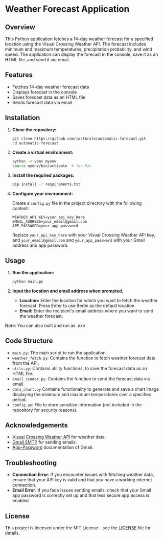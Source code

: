 # Weather Forecast Application

## Overview

This Python application fetches a 14-day weather forecast for a specified location using the Visual Crossing Weather API. The forecast includes minimum and maximum temperatures, precipitation probability, and wind speed. The application can display the forecast in the console, save it as an HTML file, and send it via email.

## Features

- Fetches 14-day weather forecast data
- Displays forecast in the console
- Saves forecast data as an HTML file
- Sends forecast data via email

## Installation

1. **Clone the repository:**

   ```bash
   git clone https://github.com/justArale/automatic-forecast.git
   cd automatic-forecast
   ```

2. **Create a virtual environment:**

   ```bash
   python -m venv myenv
   source myenv/bin/activate  # for Mac
   ```

3. **Install the required packages:**

   ```bash
   pip install -r requirements.txt
   ```

4. **Configure your environment:**

   Create a `config.py` file in the project directory with the following content:

   ```env
   WEATHER_API_KEY=your_api_key_here
   EMAIL_ADDRESS=your_email@gmail.com
   APP_PASSWORD=your_app_password
   ```

   Replace `your_api_key_here` with your Visual Crossing Weather API key, and `your_email@gmail.com` and `your_app_password` with your Gmail address and app password.

## Usage

1. **Run the application:**

   ```bash
   python main.py
   ```

2. **Input the location and email address when prompted.**

   - **Location:** Enter the location for which you want to fetch the weather forecast. Press Enter to use Berlin as the default location.
   - **Email:** Enter the recipient's email address where you want to send the weather forecast.

Note: You can also built and run as .exe

## Code Structure

- `main.py`: The main script to run the application.
- `weather_fetch.py`: Contains the function to fetch weather forecast data from the API.
- `utils.py`: Contains utility functions, to save the forecast data as an HTML file.
- `email_sender.py`: Contains the function to send the forecast data via email.
- `data_chart.py` Contains functionality to generate and save a chart image displaying the minimum and maximum temperatures over a specified period.
- `config.py`: File to store sensitive information (not included in the repository for security reasons).

## Acknowledgements

- [Visual Crossing Weather API](https://www.visualcrossing.com/weather-api) for weather data.
- [Gmail SMTP](https://support.google.com/a/answer/176600) for sending emails.
- [App-Password](https://support.google.com/mail/answer/185833?hl=en) documentation of Gmail.

## Troubleshooting

- **Connection Error**: If you encounter issues with fetching weather data, ensure that your API key is valid and that you have a working internet connection.
- **Email Error**: If you face issues sending emails, check that your Gmail app password is correctly set up and that less secure app access is enabled.

## License

This project is licensed under the MIT License - see the [LICENSE](https://github.com/justArale/automatic-forecast/blob/main/LICENSE) file for details.
